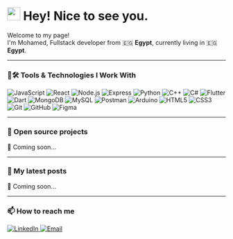 <h1><img src="https://emojis.slackmojis.com/emojis/images/1531849430/4246/blob-sunglasses.gif?1531849430" width="30"/> Hey! Nice to see you.</h1>

<p>Welcome to my page! </br> 
I'm Mohamed, Fullstack developer from <span title="Egypt">🇪🇬</span> <b>Egypt</b>, currently living in <span title="Egypt">🇪🇬</span> <b>Egypt</b>. 
</p>

---

### 🚀🛠️ Tools & Technologies I Work With
<p>
  <img alt="JavaScript" src="https://img.shields.io/badge/-JavaScript-F7DF1E?style=flat-square&logo=javascript&logoColor=000000" />
  <img alt="React" src="https://img.shields.io/badge/-React-61DAFB?style=flat-square&logo=react&logoColor=000000" />
  <img alt="Node.js" src="https://img.shields.io/badge/-Node.js-339933?style=flat-square&logo=node.js&logoColor=ffffff" />
  <img alt="Express" src="https://img.shields.io/badge/-Express-000000?style=flat-square&logo=express&logoColor=ffffff" />
  <img alt="Python" src="https://img.shields.io/badge/-Python-3776AB?style=flat-square&logo=python&logoColor=ffffff" />
  <img alt="C++" src="https://img.shields.io/badge/-C++-00599C?style=flat-square&logo=c%2b%2b&logoColor=ffffff" />
  <img alt="C#" src="https://img.shields.io/badge/-C%23-239120?style=flat-square&logo=c-sharp&logoColor=ffffff" />
  <img alt="Flutter" src="https://img.shields.io/badge/-Flutter-02569B?style=flat-square&logo=flutter&logoColor=ffffff" />
  <img alt="Dart" src="https://img.shields.io/badge/-Dart-0175C2?style=flat-square&logo=dart&logoColor=ffffff" />
  <img alt="MongoDB" src="https://img.shields.io/badge/-MongoDB-47A248?style=flat-square&logo=mongodb&logoColor=ffffff" />
  <img alt="MySQL" src="https://img.shields.io/badge/-MySQL-4479A1?style=flat-square&logo=mysql&logoColor=ffffff" />
  <img alt="Postman" src="https://img.shields.io/badge/-Postman-FF6C37?style=flat-square&logo=postman&logoColor=ffffff" />
  <img alt="Arduino" src="https://img.shields.io/badge/-Arduino-00979D?style=flat-square&logo=arduino&logoColor=ffffff" />
  <img alt="HTML5" src="https://img.shields.io/badge/-HTML5-E34F26?style=flat-square&logo=html5&logoColor=ffffff" />
  <img alt="CSS3" src="https://img.shields.io/badge/-CSS3-1572B6?style=flat-square&logo=css3&logoColor=ffffff" />
  <img alt="Git" src="https://img.shields.io/badge/-Git-F05032?style=flat-square&logo=git&logoColor=ffffff" />
  <img alt="GitHub" src="https://img.shields.io/badge/-GitHub-181717?style=flat-square&logo=github&logoColor=ffffff" />
  <img alt="Figma" src="https://img.shields.io/badge/-Figma-F24E1E?style=flat-square&logo=figma&logoColor=ffffff" />
</p>

---

### 🌱 Open source projects
<p>🚧 Coming soon...</p>

---

### 📝 My latest posts
<p>🚧 Coming soon...</p>

---

### 📫 How to reach me
<p>
  <a href="https://www.linkedin.com/in/mohamed-ahmed-771717337/" target="_blank">
    <img alt="LinkedIn" src="https://img.shields.io/badge/-LinkedIn-0A66C2?style=flat-square&logo=linkedin&logoColor=white" />
  </a>
  <a href="https://mail.google.com/mail/?view=cm&fs=1&to=mohamed.ahmed.engineer200@gmail.com" target="_blank">
    <img alt="Email" src="https://img.shields.io/badge/-Email-D14836?style=flat-square&logo=gmail&logoColor=white" />
  </a>
</p>
